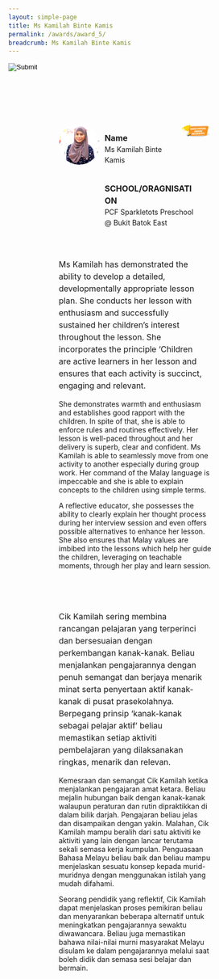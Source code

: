```yaml
---
layout: simple-page
title: Ms Kamilah Binte Kamis
permalink: /awards/award_5/
breadcrumb: Ms Kamilah Binte Kamis
---
```


<style>
    .wrapper {
        display: grid;
        margin-top: 50px;
        margin-left: 100px;
        margin-right: 100px;
        grid-template-columns: 10% 10% 10% 10% 10% 10% 10% 10% 10% 10%;
        grid-template-rows: 100px 100px auto ;
    }

   .item1 {
        grid-column-start: 1;
        grid-column-end: 4;
        grid-row-start: 1;
        grid-row-end: 3;
        /* text-align: center; */
        margin-right: 10px;
    }

   .item2 {
        grid-column-start: 4;
        grid-column-end: 9;
        grid-row-start: 1;
        grid-row-end: 2;
        /* text-align: center; */
    }

   .item3 {
        grid-column-start: 4;
        grid-column-end: 10;
        grid-row-start: 2;
        grid-row-end: 3;
        /* text-align: center; */
    }

   .item4 {
        grid-column-start: 9;
        grid-column-end: 11;
        grid-row-start: 1;
        grid-row-end: 2;
        /* text-align: center; */
    }

   .item5 {
        grid-column-start: 1;
        grid-column-end: 11;
        grid-row-start: 3;
        grid-row-end: 4;
        margin-top: 50px;
        /* text-align: center; */
    }

   .item6 {
        grid-column-start: 1;
        grid-column-end: 11;
        grid-row-start: 4;
        grid-row-end: 5;
        margin-top: 50px;
        /* text-align: center; */
    }
</style>


<script>
        function goBack() {
          window.history.back();
        }
        </script>

<input type="image" name="btnBack" id="btnBack" onclick="goBack()" src="https://event-reg.biz/DefaultBanner/images/MTLS2019/btnBack.png" style="height:70px;">


<div class="wrapper">
        <div class="item1">
            <img style="border-radius: 50%; width: 100%;" src="/images/Ms Kamilah Binte Kamis_square.jpg">
        </div>

   <div class="item2">
                <p style="font-weight: bold;margin-bottom: 0px;font-size: 16px;line-height: 1.5;">Name</p>
                <p style="margin-top: 0px;font-size: 14px;line-height: 1.5;">
                  Ms Kamilah Binte Kamis
                  </p>
        </div>

   <div class="item3">
                <p style="font-weight: bold;margin-bottom: 0px;font-size: 16px;line-height: 1.5;">SCHOOL/ORAGNISATION</p>
                <p style="margin-top: 0px;font-size: 14px;line-height: 1.5;">
                  PCF Sparkletots Preschool @ Bukit Batok East
  </p>
        </div>

   <div class="item4">
                <img style="border-radius: 50%; width: 200px;" src="/images/Outstanding.PNG">
   </div>

   <div class="item5">
            <p style="margin-right: 10px;font-size: 16px;line-height: 1.5;">
             Ms Kamilah has demonstrated the ability to develop a detailed, developmentally appropriate lesson plan. She conducts her lesson with enthusiasm and successfully sustained her children’s interest throughout the lesson. She incorporates the principle ‘Children are active learners in her lesson and ensures that each activity is succinct, engaging and relevant.

She demonstrates warmth and enthusiasm and establishes good rapport with the children. In spite of that, she is able to enforce rules and routines effectively. Her lesson is well-paced throughout and her delivery is superb, clear and confident. Ms Kamilah is able to seamlessly move from one activity to another especially during group work. Her command of the Malay language is impeccable and she is able to explain concepts to the children using simple terms. 

A reflective educator, she possesses the ability to clearly explain her thought process during her interview session and even offers possible alternatives to enhance her lesson. She also ensures that Malay values are imbibed into the lessons which help her guide the children, leveraging on teachable moments, through her play and learn session.
</p>
        </div>

   <div class="item6">
                <p style="margin-right: 10px;font-size: 16px;line-height: 1.5;">
                 Cik Kamilah sering membina rancangan pelajaran yang terperinci dan bersesuaian dengan perkembangan kanak-kanak. Beliau menjalankan pengajarannya dengan penuh semangat dan berjaya menarik minat serta penyertaan aktif kanak-kanak di pusat prasekolahnya.  Berpegang prinsip ‘kanak-kanak sebagai pelajar aktif’ beliau memastikan setiap aktiviti pembelajaran yang dilaksanakan ringkas, menarik dan relevan. 

Kemesraan dan semangat Cik Kamilah ketika menjalankan pengajaran amat ketara. Beliau mejalin hubungan baik dengan kanak-kanak walaupun peraturan dan rutin dipraktikkan di dalam bilik darjah. Pengajaran beliau jelas dan disampaikan dengan yakin. Malahan, Cik Kamilah mampu beralih dari satu aktiviti ke aktiviti yang lain dengan lancar terutama sekali semasa kerja kumpulan. Penguasaan Bahasa Melayu beliau baik dan beliau mampu menjelaskan sesuatu konsep kepada murid-muridnya dengan menggunakan istilah yang mudah difahami.

Seorang pendidik yang reflektif, Cik Kamilah dapat menjelaskan proses pemikiran beliau dan menyarankan beberapa alternatif untuk meningkatkan pengajarannya sewaktu diwawancara. Beliau juga memastikan bahawa nilai-nilai murni masyarakat Melayu disulam ke dalam pengajarannya melalui saat boleh didik dan semasa sesi belajar dan bermain.
</p>
        </div>
</div>
